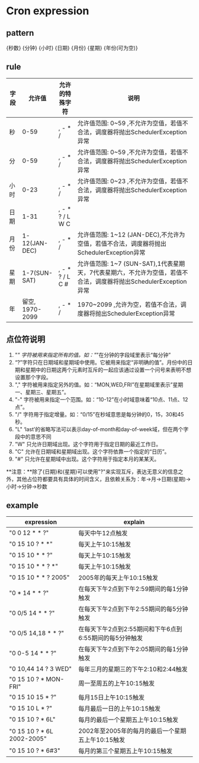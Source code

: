 # Cron expression

## pattern
{秒数} {分钟} {小时} {日期} {月份} {星期} {年份(可为空)}

## rule

| 字段 | 允许值 | 允许的特殊字符| 说明 |
|------|------|------| ------ |
| 秒 | 0-59 | , - * /| 允许值范围: 0~59 ,不允许为空值，若值不合法，调度器将抛出SchedulerException异常 |
| 分 | 0-59 | , - * /| 允许值范围: 0~59 ,不允许为空值，若值不合法，调度器将抛出SchedulerException异常 |
| 小时 | 0-23 |	, - * /| 允许值范围: 0~23 ,不允许为空值，若值不合法，调度器将抛出SchedulerException异常 |
| 日期 | 1-31 |	, - * ? / L W C |  |
| 月份 | 1-12(JAN-DEC) | , - * / | 允许值范围: 1~12 (JAN-DEC),不允许为空值，若值不合法，调度器将抛出SchedulerException异常 |
| 星期 | 1-7(SUN-SAT) | , - * ? / L C # | 允许值范围: 1~7 (SUN-SAT),1代表星期天，7代表星期六，不允许为空值，若值不合法，调度器将抛出SchedulerException异常 |
| 年 | 留空, 1970-2099 | , - * / | 1970~2099 ,允许为空，若值不合法，调度器将抛出SchedulerException异常 |

## 点位符说明
  1. "*" 字符被用来指定所有的值。如："*"在分钟的字段域里表示“每分钟”
  2. “?”字符只在日期域和星期域中使用。它被用来指定“非明确的值”。月份中的日期和星期中的日期这两个元素时互斥的一起应该通过设置一个问号来表明不想设置那个字段。
  3. "," 字符被用来指定另外的值。如：“MON,WED,FRI”在星期域里表示”星期一、星期三、星期五”。
  4. "-" 字符被用来指定一个范围。如：“10-12”在小时域意味着“10点、11点、12点”。
  5. "/" 字符用于指定增量。如：“0/15”在秒域意思是每分钟的0，15，30和45秒。
  6. "L" ‘last’的省略写法可以表示day-of-month和day-of-week域，但在两个字段中的意思不同
  7. "W" 只允许日期域出现。这个字符用于指定日期的最近工作日。
  8. "C" 允许在日期域和星期域出现。这个字符依靠一个指定的“日历”。
  9. "#" 只允许在星期域中出现。这个字符用于指定本月的某某天。
  
  **注意：**除了{日期}和{星期}可以使用"?"来实现互斥，表达无意义的信息之外，其他占位符都要具有具体的时间含义，且依赖关系为：年->月->日期(星期)->小时->分钟->秒数

## example

| expression | explain |
|------|------|
| "0 0 12 * * ?" | 每天中午12点触发 |
| "0 15 10 ? * *" | 每天上午10:15触发 |
| "0 15 10 * * ?" | 每天上午10:15触发 |
| "0 15 10 * * ? *" | 每天上午10:15触发 |
| "0 15 10 * * ? 2005" | 2005年的每天上午10:15触发 |
| "0 * 14 * * ?" | 在每天下午2点到下午2:59期间的每1分钟触发 |
| "0 0/5 14 * * ?" | 在每天下午2点到下午2:55期间的每5分钟触发 |
| "0 0/5 14,18 * * ?" | 在每天下午2点到2:55期间和下午6点到6:55期间的每5分钟触发 |
| "0 0-5 14 * * ?" | 在每天下午2点到下午2:05期间的每1分钟触发 |
| "0 10,44 14 ? 3 WED" | 每年三月的星期三的下午2:10和2:44触发 |
| "0 15 10 ? * MON-FRI" | 周一至周五的上午10:15触发 |
| "0 15 10 15 * ?" | 每月15日上午10:15触发 |
| "0 15 10 L * ?" | 每月最后一日的上午10:15触发 |
| "0 15 10 ? * 6L" | 每月的最后一个星期五上午10:15触发 |
| "0 15 10 ? * 6L 2002-2005" | 2002年至2005年的每月的最后一个星期五上午10:15触发 |
| "0 15 10 ? * 6#3" | 每月的第三个星期五上午10:15触发 |